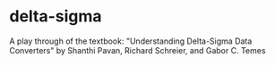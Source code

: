# delta-sigma
A play through of the textbook: "Understanding Delta-Sigma Data Converters" by Shanthi Pavan, Richard Schreier, and Gabor C. Temes
